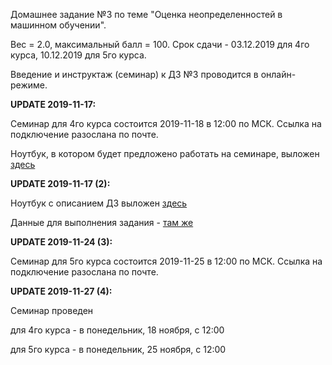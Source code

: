 Домашнее задание №3 по теме "Оценка неопределенностей в машинном обучении".

Вес = 2.0, максимальный балл = 100. Срок сдачи - 03.12.2019 для 4го курса, 10.12.2019 для 5го курса.



Введение и инструктаж (семинар) к ДЗ №3 проводится в онлайн-режиме.



**UPDATE 2019-11-17:**

Семинар для 4го курса состоится 2019-11-18 в 12:00 по МСК. Ссылка на подключение разослана по почте.

Ноутбук, в котором будет предложено работать на семинаре, выложен [здесь](https://github.com/MKrinitskiy/ML4ES_2019-2020/tree/master/Seminar07)

**UPDATE 2019-11-17 (2):**

Ноутбук с описанием ДЗ выложен [здесь](https://github.com/MKrinitskiy/ML4ES_2019-2020/blob/master/HW03/HW3-writeup.ipynb)

Данные для выполнения задания - [там же](https://github.com/MKrinitskiy/ML4ES_2019-2020/tree/master/HW03)

**UPDATE 2019-11-24 (3):**

Семинар для 5го курса состоится 2019-11-25 в 12:00 по МСК. Ссылка на подключение разослана по почте.



**UPDATE 2019-11-27 (4):**

Семинар проведен

для 4го курса - в понедельник, 18 ноября, с 12:00

для 5го курса - в понедельник, 25 ноября, с 12:00
